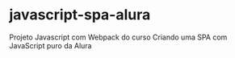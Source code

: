 # javascript-spa-alura
Projeto Javascript com Webpack do curso Criando uma SPA com JavaScript puro da Alura
